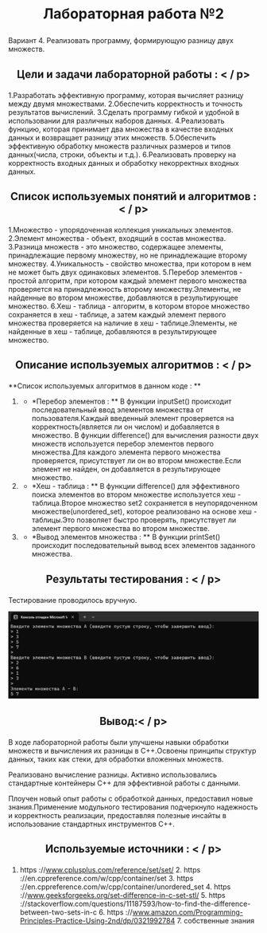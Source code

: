 # <p align="center">Лабораторная работа №2</p>

Вариант 4. Реализовать программу, формирующую разницу двух множеств.

## <p align = "center">Цели и задачи лабораторной работы : < / p>
1.Разработать эффективную программу, которая вычисляет разницу между двумя множествами.
2.Обеспечить корректность и точность результатов вычислений.
3.Сделать программу гибкой и удобной в использовании для различных наборов данных.
4.Реализовать функцию, которая принимает два множества в качестве входных данных и возвращает разницу этих множеств.
5.Обеспечить эффективную обработку множеств различных размеров и типов данных(числа, строки, объекты и т.д.).
6.Реализовать проверку на корректность входных данных и обработку некорректных входных данных.

## <p align = "center">Список используемых понятий и алгоритмов : < / p>
1.Множество - упорядоченная коллекция уникальных элементов.
2.Элемент множества - объект, входящий в состав множества.
3.Разница множеств - это множество, содержащее элементы, принадлежащие первому множеству, но не принадлежащие второму множеству.
4.Уникальность - свойство множества, при котором в нем не может быть двух одинаковых элементов.
5.Перебор элементов - простой алгоритм, при котором каждый элемент первого множества проверяется на принадлежность второму множеству.Элементы, не найденные во втором множестве, добавляются в результирующее множество.
6.Хеш - таблица - алгоритм, в котором второе множество сохраняется в хеш - таблице, а затем каждый элемент первого множества проверяется на наличие в хеш - таблице.Элементы, не найденные в хеш - таблице, добавляются в результирующее множество.

## <p align = "center">Описание используемых алгоритмов : < / p>
**Список используемых алгоритмов в данном коде : **

1. * *Перебор элементов : **
В функции inputSet() происходит последовательный ввод элементов множества от пользователя.Каждый введенный элемент проверяется на корректность(является ли он числом) и добавляется в множество.
В функции difference() для вычисления разности двух множеств используется перебор элементов первого множества.Для каждого элемента первого множества проверяется, присутствует ли он во втором множестве.Если элемент не найден, он добавляется в результирующее множество.

2. * *Хеш - таблица : **
В функции difference() для эффективного поиска элементов во втором множестве используется хеш - таблица.Второе множество set2 сохраняется в неупорядоченном множестве(unordered_set), которое реализовано на основе хеш - таблицы.Это позволяет быстро проверять, присутствует ли элемент первого множества во втором множестве.

3. * *Вывод элементов множества : **
В функции printSet() происходит последовательный вывод всех элементов заданного множества.


## <p align = "center">Результаты тестирования : < / p>
Тестирование проводилось вручную.

![test](test.png)

## <p align = "center">Вывод:< / p>

В ходе лабораторной работы были улучшены навыки обработки множеств и вычисления их разницы в C++.Освоены принципы структур данных, таких как стеки, для обработки вложенных множеств.

Реализовано вычисление разницы. Активно использовались стандартные контейнеры C++ для эффективной работы с данными.

Плоучен новый опыт работы с обработкой данных, предоставил новые знания.Применение модульного тестирования подчеркнуло надежность и корректность реализации, предоставляя полезные инсайты в использование стандартных инструментов C++.

## <p align = "center">Используемые источники : < / p>
1. https ://www.cplusplus.com/reference/set/set/
	2. https ://en.cppreference.com/w/cpp/container/set
	3. https ://en.cppreference.com/w/cpp/container/unordered_set
	4. https ://www.geeksforgeeks.org/set-difference-in-c-set-stl/
	5. https ://stackoverflow.com/questions/11187593/how-to-find-the-difference-between-two-sets-in-c
	6. https ://www.amazon.com/Programming-Principles-Practice-Using-2nd/dp/0321992784
	7. собственные знания 